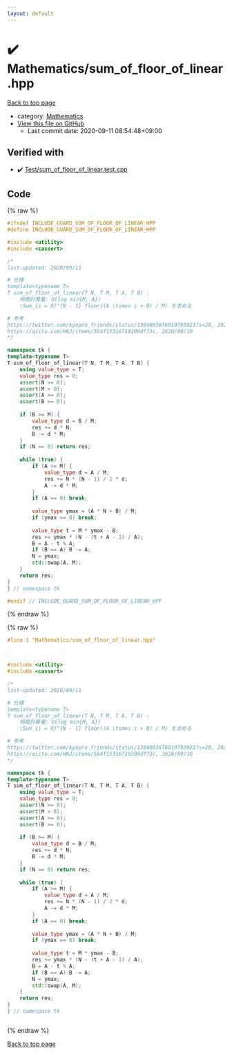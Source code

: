 ```yaml
---
layout: default
---
```


<!-- mathjax config similar to math.stackexchange -->
<script type="text/javascript" async
  src="https://cdnjs.cloudflare.com/ajax/libs/mathjax/2.7.5/MathJax.js?config=TeX-MML-AM_CHTML">
</script>
<script type="text/x-mathjax-config">
  MathJax.Hub.Config({
    TeX: { equationNumbers: { autoNumber: "AMS" }},
    tex2jax: {
      inlineMath: [ ['$','$'] ],
      processEscapes: true
    },
    "HTML-CSS": { matchFontHeight: false },
    displayAlign: "left",
    displayIndent: "2em"
  });
</script>

<script type="text/javascript" src="https://cdnjs.cloudflare.com/ajax/libs/jquery/3.4.1/jquery.min.js"></script>
<script src="https://cdn.jsdelivr.net/npm/jquery-balloon-js@1.1.2/jquery.balloon.min.js" integrity="sha256-ZEYs9VrgAeNuPvs15E39OsyOJaIkXEEt10fzxJ20+2I=" crossorigin="anonymous"></script>
<script type="text/javascript" src="../../assets/js/copy-button.js"></script>
<link rel="stylesheet" href="../../assets/css/copy-button.css" />


# :heavy_check_mark: Mathematics/sum_of_floor_of_linear.hpp

<a href="../../index.html">Back to top page</a>

* category: <a href="../../index.html#540b21ecdb276f5087ee585cedd6d5d0">Mathematics</a>
* <a href="{{ site.github.repository_url }}/blob/master/Mathematics/sum_of_floor_of_linear.hpp">View this file on GitHub</a>
    - Last commit date: 2020-09-11 08:54:48+09:00




## Verified with

* :heavy_check_mark: <a href="../../verify/Test/sum_of_floor_of_linear.test.cpp.html">Test/sum_of_floor_of_linear.test.cpp</a>


## Code

<a id="unbundled"></a>
{% raw %}
```cpp
#ifndef INCLUDE_GUARD_SUM_OF_FLOOR_OF_LINEAR_HPP
#define INCLUDE_GUARD_SUM_OF_FLOOR_OF_LINEAR_HPP

#include <utility>
#include <cassert>

/*
last-updated: 2020/09/11

# 仕様
template<typename T>
T sum_of_floor_of_linear(T N, T M, T A, T B) :
	時間計算量: O(log min{M, A})
	\Sum_{i = 0}^{N - 1} floor((A \times i + B) / M) を求める

# 参考
https://twitter.com/kyopro_friends/status/1304063876019793921?s=20, 2020/09/11
https://qiita.com/HNJ/items/564f15316719209df73c, 2020/09/10
*/

namespace tk {
template<typename T>
T sum_of_floor_of_linear(T N, T M, T A, T B) {
	using value_type = T;
	value_type res = 0;
	assert(N >= 0);
	assert(M > 0);
	assert(A >= 0);
	assert(B >= 0);
	
	if (B >= M) {
		value_type d = B / M;
		res += d * N;
		B -= d * M;
	}
	if (N == 0) return res;
	
	while (true) {
		if (A >= M) {
			value_type d = A / M;
			res += N * (N - 1) / 2 * d;
			A -= d * M;
		}
		if (A == 0) break;
		
		value_type ymax = (A * N + B) / M;
		if (ymax == 0) break;
		
		value_type t = M * ymax - B;
		res += ymax * (N - (t + A - 1) / A);
		B = A - t % A;
		if (B == A) B -= A;
		N = ymax;
		std::swap(A, M);
	}
	return res;
}
} // namespace tk

#endif // INCLUDE_GUARD_SUM_OF_FLOOR_OF_LINEAR_HPP
```
{% endraw %}

<a id="bundled"></a>
{% raw %}
```cpp
#line 1 "Mathematics/sum_of_floor_of_linear.hpp"



#include <utility>
#include <cassert>

/*
last-updated: 2020/09/11

# 仕様
template<typename T>
T sum_of_floor_of_linear(T N, T M, T A, T B) :
	時間計算量: O(log min{M, A})
	\Sum_{i = 0}^{N - 1} floor((A \times i + B) / M) を求める

# 参考
https://twitter.com/kyopro_friends/status/1304063876019793921?s=20, 2020/09/11
https://qiita.com/HNJ/items/564f15316719209df73c, 2020/09/10
*/

namespace tk {
template<typename T>
T sum_of_floor_of_linear(T N, T M, T A, T B) {
	using value_type = T;
	value_type res = 0;
	assert(N >= 0);
	assert(M > 0);
	assert(A >= 0);
	assert(B >= 0);
	
	if (B >= M) {
		value_type d = B / M;
		res += d * N;
		B -= d * M;
	}
	if (N == 0) return res;
	
	while (true) {
		if (A >= M) {
			value_type d = A / M;
			res += N * (N - 1) / 2 * d;
			A -= d * M;
		}
		if (A == 0) break;
		
		value_type ymax = (A * N + B) / M;
		if (ymax == 0) break;
		
		value_type t = M * ymax - B;
		res += ymax * (N - (t + A - 1) / A);
		B = A - t % A;
		if (B == A) B -= A;
		N = ymax;
		std::swap(A, M);
	}
	return res;
}
} // namespace tk



```
{% endraw %}

<a href="../../index.html">Back to top page</a>

